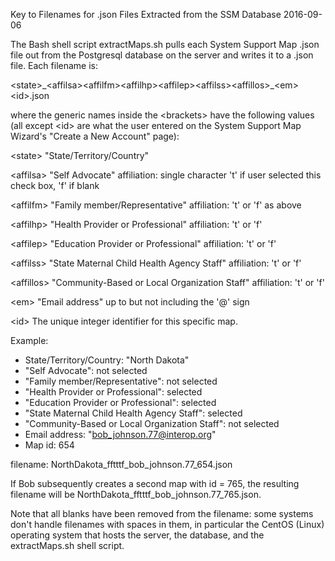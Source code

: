 Key to Filenames for .json Files Extracted from the SSM Database
2016-09-06

The Bash shell script extractMaps.sh pulls each System Support Map .json file
out from the Postgresql database on the server and writes it to a .json file.
Each filename is:

\<state>\_\<affilsa>\<affilfm>\<affilhp>\<affilep>\<affilss>\<affillos>\_\<em>\<id>.json

where the generic names inside the \<brackets> have the following values (all
except \<id> are what the user entered on the System Support Map Wizard's
"Create a New Account" page):

\<state> "State/Territory/Country" 

\<affilsa> "Self Advocate" affiliation: single character 't' if user selected
this check box, 'f' if blank

\<affilfm> "Family member/Representative" affiliation: 't' or 'f' as above

\<affilhp> "Health Provider or Professional" affiliation: 't' or 'f'

\<affilep> "Education Provider or Professional" affiliation: 't' or 'f'

\<affilss> "State Maternal Child Health Agency Staff" affiliation: 't' or 'f'

\<affillos> "Community-Based or Local Organization Staff" affiliation: 't' or 'f'

\<em> "Email address" up to but not including the '@' sign

\<id> The unique integer identifier for this specific map.

Example: 

* State/Territory/Country: "North Dakota"
* "Self Advocate": not selected
* "Family member/Representative": not selected
* "Health Provider or Professional": selected
* "Education Provider or Professional": selected
* "State Maternal Child Health Agency Staff": selected
* "Community-Based or Local Organization Staff": not selected
* Email address: "bob_johnson.77@interop.org"
* Map id: 654

filename: NorthDakota_fftttf_bob_johnson.77_654.json

If Bob subsequently creates a second map with id = 765, the resulting filename
will be NorthDakota_fftttf_bob_johnson.77_765.json.

Note that all blanks have been removed from the filename: some systems don't 
handle filenames with spaces in them, in particular the CentOS (Linux) operating
system that hosts the server, the database, and the extractMaps.sh shell script.
